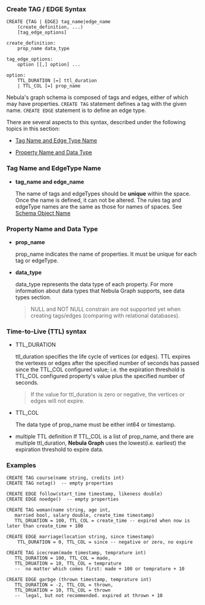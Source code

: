 ### Create TAG / EDGE Syntax

```
CREATE {TAG | EDGE} tag_name|edge_name
    (create_definition, ...)
    [tag_edge_options]
  
create_definition:
    prop_name data_type
    
tag_edge_options:
    option [[,] option] ...

option:
    TTL_DURATION [=] ttl_duration
    | TTL_COL [=] prop_name
```

Nebula's graph schema is composed of tags and edges, either of which may have properties. `CREATE TAG` statement defines a tag with the given name. `CREATE EDGE` statement is to define an edge type.

There are several aspects to this syntax, described under the following topics in this section:

* [Tag Name and Edge Type Name](#tag-name-and-edgetype-name)

* [Property Name and Data Type](#property-name-and-data-type)

### Tag Name and EdgeType Name

* **tag_name and edge_name**

    The name of tags and edgeTypes should be **unique** within the space. Once the name is defined, it can not be altered. The rules tag and edgeType names are the same as those for names of spaces. See [Schema Object Name](../../Language_Structure/Schema_Object_Names.md)

### Property Name and Data Type

* **prop_name**

    prop_name indicates the name of properties. It must be unique for each tag or edgeType.

* **data_type**

    data_type represents the data type of each property. For more information about data types that Nebula Graph supports, see data types section.
    
    > NULL and NOT NULL constrain are not supported yet when creating tags/edges (comparing with relational databases).

### Time-to-Live (TTL) syntax

* TTL_DURATION

    ttl_duration specifies the life cycle of vertices (or edges). TTL expires the vertexes or edges after the specified number of seconds has passed since the TTL_COL configured value; i.e. the expiration threshold is TTL_COL configured property's value plus the specified number of seconds.

    > If the value for ttl_duration is zero or negative, the vertices or edges will not expire.

* TTL_COL

    The data type of prop_name must be either int64 or timestamp.

* multiple TTL definition
    If TTL_COL is a list of prop_name, and there are multiple ttl_duration, **Nebula Graph** uses the lowest(i.e. earliest) the expiration threshold to expire data.

### Examples

```
CREATE TAG course(name string, credits int) 
CREATE TAG notag()  -- empty properties

CREATE EDGE follow(start_time timestamp, likeness double)
CREATE EDGE noedge()  -- empty properties

CREATE TAG woman(name string, age int, 
   married bool, salary double, create_time timestamp)
   TTL_DRUATION = 100, TTL_COL = create_time -- expired when now is later than create_time + 100
   
CREATE EDGE marriage(location string, since timestamp)
    TTL_DURATION = 0, TTL_COL = since -- negative or zero, no expire
   
CREATE TAG icecream(made timestamp, temprature int)
   TTL_DURATION = 100, TTL_COL = made,
   TTL_DRUATION = 10, TTL_COL = temprature 
   --  no matter which comes first: made + 100 or temprature + 10
 
CREATE EDGE garbge (thrown timestamp, temprature int)
   TTL_DURATION = -2, TTL_COL = thrown, 
   TTL_DRUATION = 10, TTL_COL = thrown 
   --  legal, but not recommended. expired at thrown + 10
```

